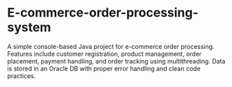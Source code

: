 # E-commerce-order-processing-system
A simple console-based Java project for e-commerce order processing. Features include customer registration, product management, order placement, payment handling, and order tracking using multithreading. Data is stored in an Oracle DB with proper error handling and clean code practices.

